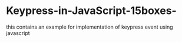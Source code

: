 # Keypress-in-JavaScript-15boxes-
this contains an example for implementation of keypress event using javascript 
